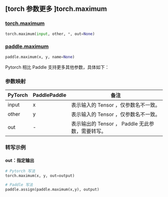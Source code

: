 ## [torch 参数更多 ]torch.maximum

### [torch.maximum](https://pytorch.org/docs/stable/generated/torch.maximum.html#torch.maximum)

```python
torch.maximum(input, other, *, out=None)
```

### [paddle.maximum](https://www.paddlepaddle.org.cn/documentation/docs/zh/develop/api/paddle/maximum_cn.html)

```python
paddle.maximum(x, y, name=None)
```

Pytorch 相比 Paddle 支持更多其他参数，具体如下：
### 参数映射
| PyTorch       | PaddlePaddle | 备注                                                   |
| ------------- | ------------ | ------------------------------------------------------ |
| input         | x            | 表示输入的 Tensor ，仅参数名不一致。                     |
| other         | y            | 表示输入的 Tensor ，仅参数名不一致。                     |
| out           | -            | 表示输出的 Tensor ， Paddle 无此参数，需要转写。      |


### 转写示例
#### out：指定输出
```python
# Pytorch 写法
torch.maximum(x, y, out=output)

# Paddle 写法
paddle.assign(paddle.maximum(x,y), output)
```
